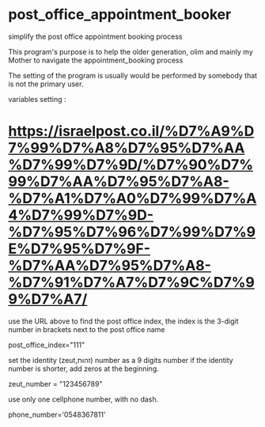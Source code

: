 # post_office_appointment_booker
simplify the post office appointment booking process  

This program's purpose is to help the older generation, olim and mainly my Mother to navigate the appointment_booking process

The setting of the program is usually would be performed by somebody that is not the primary user.

variables setting :

# https://israelpost.co.il/%D7%A9%D7%99%D7%A8%D7%95%D7%AA%D7%99%D7%9D/%D7%90%D7%99%D7%AA%D7%95%D7%A8-%D7%A1%D7%A0%D7%99%D7%A4%D7%99%D7%9D-%D7%95%D7%96%D7%99%D7%9E%D7%95%D7%9F-%D7%AA%D7%95%D7%A8-%D7%91%D7%A7%D7%9C%D7%99%D7%A7/
use the URL above to find the post office index, the index is the 3-digit number in brackets next to the post office name 

post_office_index="111"


set the identity (zeut,זהות) number as a 9 digits number if the identity number is shorter, add zeros at the beginning.

zeut_number = "123456789"


use only one cellphone number, with no dash.

phone_number='0548367811'
